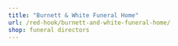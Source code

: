 ```yaml
---
title: "Burnett & White Funeral Home"
url: /red-hook/burnett-and-white-funeral-home/
shop: funeral directors
---
```

